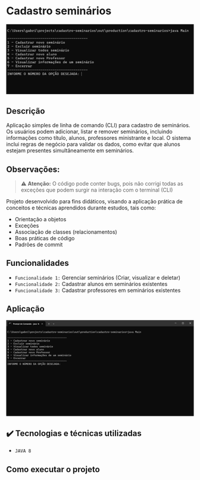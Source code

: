 # Cadastro seminários
![](src/main/resources/imagens/main.png)
## Descrição
Aplicação simples de linha de comando (CLI) para cadastro de seminários.
Os usuários podem adicionar, listar e remover seminários, incluindo informações como título,
alunos, professores ministrante e local. O sistema inclui regras de negócio para validar os dados, como evitar que
alunos estejam presentes simultâneamente em seminários.

## Observações:
> ⚠️ **Atenção:** O código pode conter bugs, pois não corrigi todas as exceções que podem surgir na interação com
> o terminal (CLI)

Projeto desenvolvido para fins didáticos, visando a aplicação prática de conceitos e técnicas aprendidos
durante estudos, tais como:
 - Orientação a objetos
 - Exceções
 - Associação de classes (relacionamentos)
 - Boas práticas de código
 - Padrões de commit

## Funcionalidades
- `Funcionalidade 1:` Gerenciar seminários (Criar, visualizar e deletar)
- `Funcionalidade 2:` Cadastrar alunos em seminários existentes
- `Funcionalidade 3:` Cadastrar professores em seminários existentes

## Aplicação
![](src/main/resources/imagens/cadastro.gif)

## ✔️ Tecnologias e técnicas utilizadas
- ``JAVA 8``

## Como executar o projeto
